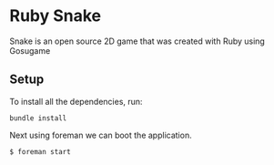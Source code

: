Ruby Snake
==========

Snake is an open source 2D game that was created with Ruby using Gosugame

## Setup
To install all the dependencies, run:

```
bundle install
```

Next using foreman we can boot the application.

```
$ foreman start
```
